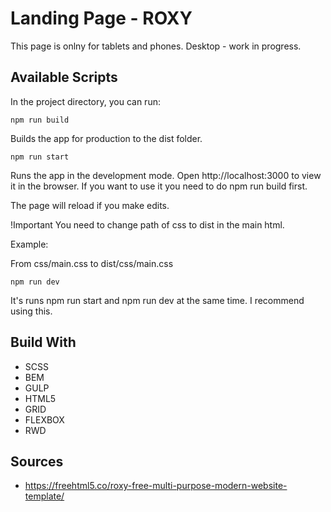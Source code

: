 # Landing Page - ROXY
This page is onlny for tablets and phones. Desktop - work in progress.

## Available Scripts

In the project directory, you can run:

`npm run build`

Builds the app for production to the dist folder.

`npm run start`

Runs the app in the development mode. Open http://localhost:3000 to view it in the browser. If you want to use it you need to do npm run build first.

The page will reload if you make edits.

!Important
You need to change path of css to dist in the main html.

Example:

From css/main.css to dist/css/main.css

`npm run dev`

It's runs npm run start and npm run dev at the same time.
I recommend using this.

## Build With

* SCSS
* BEM
* GULP
* HTML5
* GRID
* FLEXBOX
* RWD

## Sources 

* https://freehtml5.co/roxy-free-multi-purpose-modern-website-template/
